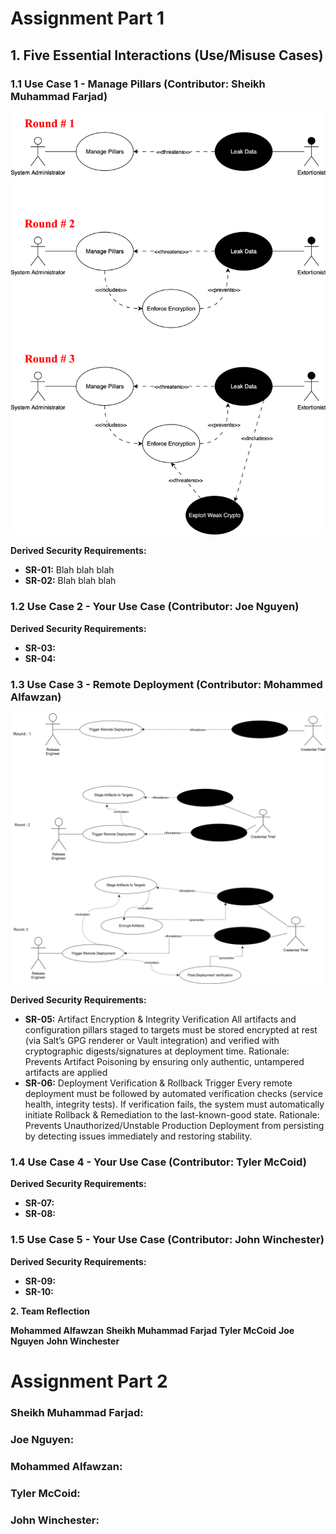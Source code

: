 # Assignment Part 1

## 1. Five Essential Interactions (Use/Misuse Cases)

### 1.1 Use Case 1 - Manage Pillars (Contributor: Sheikh Muhammad Farjad)

![Manage Pillars](./use_cases/Use-Misuse_Case-Farjad.svg)






**Derived Security Requirements:**
- **SR-01:** Blah blah blah
- **SR-02:** Blah blah blah


### 1.2 Use Case 2 - Your Use Case (Contributor: Joe Nguyen)







**Derived Security Requirements:**
- **SR-03:**
- **SR-04:**



### 1.3 Use Case 3 - Remote Deployment (Contributor: Mohammed Alfawzan)

![Remote Deployment](./use_cases/Remote_deployment.svg)






**Derived Security Requirements:**
- **SR-05:**  Artifact Encryption & Integrity Verification
All artifacts and configuration pillars staged to targets must be stored encrypted at rest (via Salt’s GPG renderer or Vault integration) and verified with cryptographic digests/signatures at deployment time.
Rationale: Prevents Artifact Poisoning by ensuring only authentic, untampered artifacts are applied
- **SR-06:**  Deployment Verification & Rollback Trigger
Every remote deployment must be followed by automated verification checks (service health, integrity tests). If verification fails, the system must automatically initiate Rollback & Remediation to the last-known-good state.
Rationale: Prevents Unauthorized/Unstable Production Deployment from persisting by detecting issues immediately and restoring stability.




### 1.4 Use Case 4 - Your Use Case (Contributor: Tyler McCoid)






**Derived Security Requirements:**
- **SR-07:** 
- **SR-08:** 


### 1.5 Use Case 5 - Your Use Case (Contributor: John Winchester)






**Derived Security Requirements:**
- **SR-09:** 
- **SR-10:** 


**2. Team Reflection**

**Mohammed Alfawzan**
**Sheikh Muhammad Farjad**
**Tyler McCoid**
**Joe Nguyen**
**John Winchester**





# Assignment Part 2

### Sheikh Muhammad Farjad:


### Joe Nguyen:


### Mohammed Alfawzan:


### Tyler McCoid:


### John Winchester:



